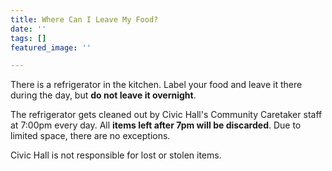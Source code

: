 ```yaml
---
title: Where Can I Leave My Food?
date: ''
tags: []
featured_image: ''

---
```

There is a refrigerator in the kitchen. Label your food and leave it there during the day, but **do not leave it overnight**.

The refrigerator gets cleaned out by Civic Hall's Community Caretaker staff at 7:00pm every day. All **items left after 7pm will be discarded**. Due to limited space, there are no exceptions.

Civic Hall is not responsible for lost or stolen items.